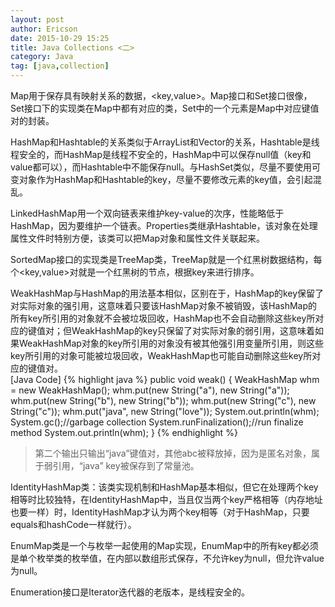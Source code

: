 ```yaml
---
layout: post
author: Ericson
date: 2015-10-29 15:25
title: Java Collections <二>
category: Java
tag: [java,collection]
---
```


Map用于保存具有映射关系的数据，<key,value>。Map接口和Set接口很像，Set接口下的实现类在Map中都有对应的类，Set中的一个元素是Map中对应键值对的封装。

HashMap和Hashtable的关系类似于ArrayList和Vector的关系，Hashtable是线程安全的，而HashMap是线程不安全的，HashMap中可以保存null值（key和value都可以），而Hashtable中不能保存null。与HashSet类似，尽量不要使用可变对象作为HashMap和Hashtable的key，尽量不要修改元素的key值，会引起混乱。

LinkedHashMap用一个双向链表来维护key-value的次序，性能略低于HashMap，因为要维护一个链表。Properties类继承Hashtable，该对象在处理属性文件时特别方便，该类可以把Map对象和属性文件关联起来。

SortedMap接口的实现类是TreeMap类，TreeMap就是一个红黑树数据结构，每个<key,value>对就是一个红黑树的节点，根据key来进行排序。

WeakHashMap与HashMap的用法基本相似，区别在于，HashMap的key保留了对实际对象的强引用，这意味着只要该HashMap对象不被销毁，该HashMap的所有key所引用的对象就不会被垃圾回收，HashMap也不会自动删除这些key所对应的键值对；但WeakHashMap的key只保留了对实际对象的弱引用，这意味着如果WeakHashMap对象的key所引用的对象没有被其他强引用变量所引用，则这些key所引用的对象可能被垃圾回收，WeakHashMap也可能自动删除这些key所对应的键值对。<br/>
[Java Code]
{% highlight java %}
public void weak() {
        WeakHashMap whm = new WeakHashMap();
        whm.put(new String("a"), new String("a"));
        whm.put(new String("b"), new String("b"));
        whm.put(new String("c"), new String("c"));
        whm.put("java", new String("love"));
        System.out.println(whm);
        System.gc();//garbage collection
        System.runFinalization();//run finalize method
        System.out.println(whm);
    }
{% endhighlight %}
>第二个输出只输出“java”键值对，其他abc被释放掉，因为是匿名对象，属于弱引用，“java” key被保存到了常量池。

IdentityHashMap类：该类实现机制和HashMap基本相似，但它在处理两个key相等时比较独特，在IdentityHashMap中，当且仅当两个key严格相等（内存地址也要一样）时，IdentityHashMap才认为两个key相等（对于HashMap，只要equals和hashCode一样就行）。

EnumMap类是一个与枚举一起使用的Map实现，EnumMap中的所有key都必须是单个枚举类的枚举值，在内部以数组形式保存，不允许key为null，但允许value为null。

Enumeration接口是Iterator迭代器的老版本，是线程安全的。